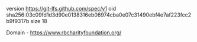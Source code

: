 version https://git-lfs.github.com/spec/v1
oid sha256:03c09fd1d3d90e0138316eb06974cba0e07c31490ebf4e7af223fcc2b9f9317b
size 18

Domain - https://www.rbcharityfoundation.org/
